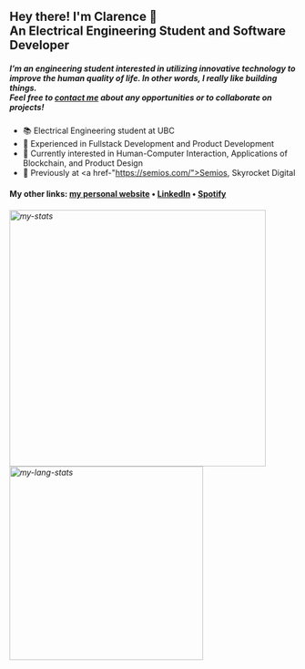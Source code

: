 <h2>Hey there! I'm Clarence 👋<br>An Electrical Engineering Student and Software Developer</h2>

<h5>I’m an engineering student interested in utilizing innovative technology to improve the human quality of life. In other words, I really like building things.
<br/>Feel free to <a href="https://ad2969.com/contact">contact me</a> about any opportunities or to collaborate on projects!</h5>

- 📚 Electrical Engineering student at UBC
- 🔭 Experienced in Fullstack Development and Product Development
- 💬 Currently interested in Human-Computer Interaction, Applications of Blockchain, and Product Design
- 💼 Previously at <a href-"https://semios.com/">Semios</a>, Skyrocket Digital
<!-- - 🌱 Currently learning -->

<h4>My other links: <a href="https://ad2969.com">my personal website</a> • <a href="https://www.linkedin.com/in/clarence-adrian">LinkedIn</a> • <a href="https://open.spotify.com/user/21zjm64qokoaly5je5kostekq">Spotify</a></h4>
<h6>

<p>
<img width="450" align="center" src="https://github-readme-stats.vercel.app/api/?username=ad2969&count_private=true&show_icons=true&line_height=22" alt="my-stats" />
<img width="340" align="center" src="https://github-readme-stats.vercel.app/api/top-langs/?username=ad2969&count_private=true&show_icons=true&layout=compact&line_height=27" alt="my-lang-stats" />
</p>
